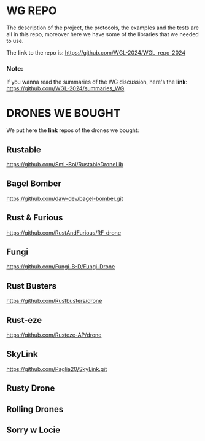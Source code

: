 # WG REPO
The description of the project, the protocols, the examples and the tests are all in this repo, moreover here we have some of the libraries that we needed to use.

The **link** to the repo is: https://github.com/WGL-2024/WGL_repo_2024

### Note: 
If you wanna read the summaries of the WG discussion, here's the **link**: https://github.com/WGL-2024/summaries_WG
# DRONES WE BOUGHT
We put here the **link** repos of the drones we bought:

## Rustable
https://github.com/SmL-Boi/RustableDroneLib
## Bagel Bomber
https://github.com/daw-dev/bagel-bomber.git
## Rust & Furious
https://github.com/RustAndFurious/RF_drone
## Fungi
https://github.com/Fungi-B-D/Fungi-Drone
## Rust Busters
https://github.com/Rustbusters/drone
## Rust-eze
https://github.com/Rusteze-AP/drone
## SkyLink
https://github.com/Paglia20/SkyLink.git
## Rusty Drone

## Rolling Drones

## Sorry w Locie

